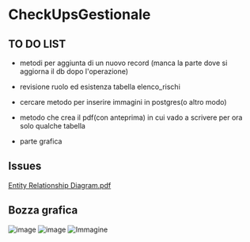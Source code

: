 # CheckUpsGestionale

## TO DO LIST

* metodi per aggiunta di un nuovo record (manca la parte dove si aggiorna il db dopo l'operazione)

* revisione ruolo ed esistenza tabella elenco_rischi 
  
* cercare metodo per inserire immagini in postgres(o altro modo) 

* metodo che crea il pdf(con anteprima) in cui vado a scrivere per ora solo qualche tabella

* parte grafica



## Issues



[Entity Relationship Diagram.pdf](https://github.com/Reme240400/CheckUpsGestionale/files/12409121/Entity.Relationship.Diagram.pdf)
## Bozza grafica
![image](https://github.com/Reme240400/CheckUpsGestionale/assets/123495144/97060dc4-bcc9-487f-9819-b06dc471902c)
![image](https://github.com/Reme240400/CheckUpsGestionale/assets/123495144/a3dd1621-d7e7-4491-8a9c-2ef09f3e9e3a)
![Immagine](https://github.com/Reme240400/CheckUpsGestionale/assets/123495144/b09f54ad-0287-4c77-a366-0347c34c7c5d)


